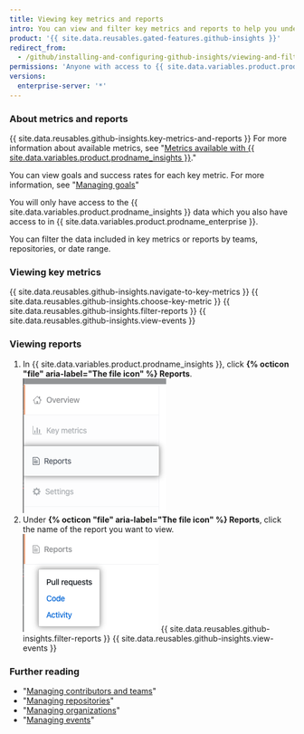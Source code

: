 ```yaml
---
title: Viewing key metrics and reports
intro: You can view and filter key metrics and reports to help you understand and improve your software delivery process through data.
product: '{{ site.data.reusables.gated-features.github-insights }}'
redirect_from:
  - /github/installing-and-configuring-github-insights/viewing-and-filtering-key-metrics-and-reports
permissions: 'Anyone with access to {{ site.data.variables.product.prodname_insights }} can view key metrics and reports.'
versions:
  enterprise-server: '*'
---
```


### About metrics and reports

{{ site.data.reusables.github-insights.key-metrics-and-reports }} For more information about available metrics, see "[Metrics available with {{ site.data.variables.product.prodname_insights }}](/insights/exploring-your-usage-of-github-enterprise/metrics-available-with-github-insights)."

You can view goals and success rates for each key metric. For more information, see "[Managing goals](/insights/installing-and-configuring-github-insights/managing-goals)"

You will only have access to the {{ site.data.variables.product.prodname_insights }} data which you also have access to in {{ site.data.variables.product.prodname_enterprise }}.

You can filter the data included in key metrics or reports by teams, repositories, or date range.

### Viewing key metrics

{{ site.data.reusables.github-insights.navigate-to-key-metrics }}
{{ site.data.reusables.github-insights.choose-key-metric }}
{{ site.data.reusables.github-insights.filter-reports }}
{{ site.data.reusables.github-insights.view-events }}

### Viewing reports

1. In {{ site.data.variables.product.prodname_insights }}, click **{% octicon "file" aria-label="The file icon" %} Reports**.
  ![Reports tab](/assets/images/help/insights/reports-tab.png)
2. Under **{% octicon "file" aria-label="The file icon" %} Reports**, click the name of the report you want to view.
  ![List of reports](/assets/images/help/insights/reports-list.png)
{{ site.data.reusables.github-insights.filter-reports }}
{{ site.data.reusables.github-insights.view-events }}

### Further reading

- "[Managing contributors and teams](/insights/installing-and-configuring-github-insights/managing-contributors-and-teams)"
- "[Managing repositories](/insights/installing-and-configuring-github-insights/managing-repositories)"
- "[Managing organizations](/insights/installing-and-configuring-github-insights/managing-organizations)"
- "[Managing events](/insights/installing-and-configuring-github-insights/managing-events)"
